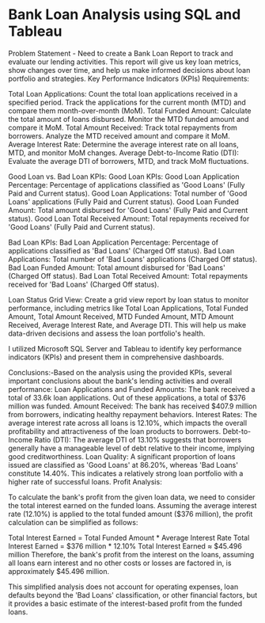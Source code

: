 # Bank Loan Analysis using SQL and Tableau
Problem Statement - Need to create a Bank Loan Report to track and evaluate our lending activities. This report will give us key loan metrics, show changes over time, and help us make informed decisions about loan portfolio and strategies.
Key Performance Indicators (KPIs) Requirements:

Total Loan Applications: Count the total loan applications received in a specified period. Track the applications for the current month (MTD) and compare them month-over-month (MoM).
Total Funded Amount: Calculate the total amount of loans disbursed. Monitor the MTD funded amount and compare it MoM.
Total Amount Received: Track total repayments from borrowers. Analyze the MTD received amount and compare it MoM.
Average Interest Rate: Determine the average interest rate on all loans, MTD, and monitor MoM changes.
Average Debt-to-Income Ratio (DTI): Evaluate the average DTI of borrowers, MTD, and track MoM fluctuations.

Good Loan vs. Bad Loan KPIs:
Good Loan KPIs:
Good Loan Application Percentage: Percentage of applications classified as 'Good Loans' (Fully Paid and Current status).
Good Loan Applications: Total number of 'Good Loans' applications (Fully Paid and Current status).
Good Loan Funded Amount: Total amount disbursed for 'Good Loans' (Fully Paid and Current status).
Good Loan Total Received Amount: Total repayments received for 'Good Loans' (Fully Paid and Current status).

Bad Loan KPIs:
Bad Loan Application Percentage: Percentage of applications classified as 'Bad Loans' (Charged Off status).
Bad Loan Applications: Total number of 'Bad Loans' applications (Charged Off status).
Bad Loan Funded Amount: Total amount disbursed for 'Bad Loans' (Charged Off status).
Bad Loan Total Received Amount: Total repayments received for 'Bad Loans' (Charged Off status).

Loan Status Grid View:
Create a grid view report by loan status to monitor performance, including metrics like Total Loan Applications, Total Funded Amount, Total Amount Received, MTD Funded Amount, MTD Amount Received, Average Interest Rate, and Average DTI. This will help us make data-driven decisions and assess the loan portfolio's health.

I utilized Microsoft SQL Server and Tableau to identify key performance indicators (KPIs) and present them in comprehensive dashboards.

Conclusions:-Based on the analysis using the provided KPIs, several important conclusions about the bank's lending activities and overall performance:
Loan Applications and Funded Amounts:
The bank received a total of 33.6k loan applications.
Out of these applications, a total of $376 million was funded.
Amount Received:
The bank has received $407.9 million from borrowers, indicating healthy repayment behaviors.
Interest Rates:
The average interest rate across all loans is 12.10%, which impacts the overall profitability and attractiveness of the loan products to borrowers.
Debt-to-Income Ratio (DTI):
The average DTI of 13.10% suggests that borrowers generally have a manageable level of debt relative to their income, implying good creditworthiness.
Loan Quality:
A significant proportion of loans issued are classified as 'Good Loans' at 86.20%, whereas 'Bad Loans' constitute 14.40%. This indicates a relatively strong loan portfolio with a higher rate of successful loans.
Profit Analysis:

To calculate the bank's profit from the given loan data, we need to consider the total interest earned on the funded loans. Assuming the average interest rate (12.10%) is applied to the total funded amount ($376 million), the profit calculation can be simplified as follows:

Total Interest Earned = Total Funded Amount * Average Interest Rate
Total Interest Earned = $376 million * 12.10%
Total Interest Earned ≈ $45.496 million
Therefore, the bank's profit from the interest on the loans, assuming all loans earn interest and no other costs or losses are factored in, is approximately $45.496 million.

This simplified analysis does not account for operating expenses, loan defaults beyond the 'Bad Loans' classification, or other financial factors, but it provides a basic estimate of the interest-based profit from the funded loans.












